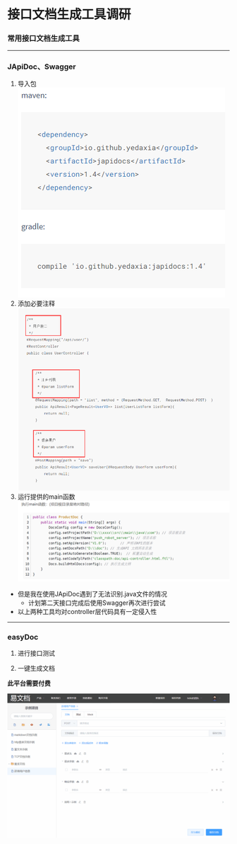 # 接口文档生成工具调研

### 常用接口文档生成工具

---

### JApiDoc、Swagger

1. 导入包
![image](01.png)
2. 添加必要注释
![image](02.png)
3. 运行提供的main函数
![image](03.png)
* 但是我在使用JApiDoc遇到了无法识别.java文件的情况
  * 计划第二天接口完成后使用Swagger再次进行尝试
* 以上两种工具均对controller层代码具有一定侵入性
---
### easyDoc

1. 进行接口测试

2. 一键生成文档

**此平台需要付费**

![image](1080.gif)